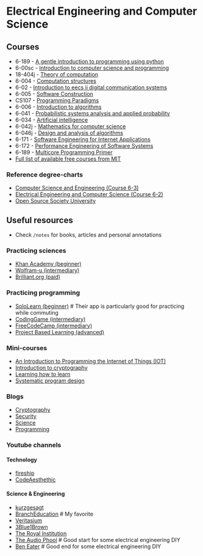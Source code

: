 # Electrical Engineering and Computer Science

## Courses
- 6-189 - [A gentle introduction to programming using python](https://ocw.mit.edu/courses/electrical-engineering-and-computer-science/6-189-a-gentle-introduction-to-programming-using-python-january-iap-2011/)
- 6-00sc - [Introduction to computer science and programming](https://ocw.mit.edu/courses/electrical-engineering-and-computer-science/6-00sc-introduction-to-computer-science-and-programming-spring-2011/)
- 18-404j - [Theory of computation](https://ocw.mit.edu/courses/18-404j-theory-of-computation-fall-2020/)
- 6-004 - [Computation structures](https://ocw.mit.edu/courses/6-004-computation-structures-spring-2017/)
- 6-02 - [Introduction to eecs ii digital communication systems](https://ocw.mit.edu/courses/6-02-introduction-to-eecs-ii-digital-communication-systems-fall-2012/)
- 6-005 - [Software Construction](https://ocw.mit.edu/ans7870/6/6.005/s16/)
- CS107 - [Programming Paradigms](https://see.stanford.edu/Course/CS107)
- 6-006 - [Introduction to algorithms](https://ocw.mit.edu/courses/electrical-engineering-and-computer-science/6-006-introduction-to-algorithms-fall-2011/)
- 6-041 - [Probabilistic systems analysis and applied probability](https://ocw.mit.edu/courses/electrical-engineering-and-computer-science/6-041-probabilistic-systems-analysis-and-applied-probability-fall-2010/)
- 6-034 - [Artificial intelligence](https://ocw.mit.edu/courses/electrical-engineering-and-computer-science/6-034-artificial-intelligence-fall-2010/)
- 6-042j - [Mathematics for computer science](https://ocw.mit.edu/courses/6-042j-mathematics-for-computer-science-fall-2010/)
- 6-046j - [Design and analysis of algorithms](https://ocw.mit.edu/courses/electrical-engineering-and-computer-science/6-046j-design-and-analysis-of-algorithms-spring-2015/)
- 6-171 - [Software Engineering for Internet Applications](https://ocw.mit.edu/courses/electrical-engineering-and-computer-science/6-171-software-engineering-for-internet-applications-fall-2003/)
- 6-172 - [Performance Engineering of Software Systems](https://ocw.mit.edu/courses/electrical-engineering-and-computer-science/6-172-performance-engineering-of-software-systems-fall-2010/)
- 6-189 - [Multicore Programming Primer](https://ocw.mit.edu/courses/electrical-engineering-and-computer-science/6-189-multicore-programming-primer-january-iap-2007/)
- [Full list of available free courses from MIT](https://ocw.mit.edu/courses/electrical-engineering-and-computer-science/)

### Reference degree-charts
* [Computer Science and Engineering (Course 6-3)](http://catalog.mit.edu/degree-charts/computer-science-engineering-course-6-3/)
* [Electrical Engineering and Computer Science (Course 6-2)](http://catalog.mit.edu/degree-charts/electrical-engineering-computer-science-course-6-2/)
* [Open Source Society University](https://github.com/ossu/computer-science)

## Useful resources
- Check `/notes` for books, articles and personal annotations

### Practicing sciences
* [Khan Academy (beginner)](https://www.khanacademy.org/math/)
* [Wolfram-u (intermediary)](https://www.wolfram.com/wolfram-u/catalog/mathematics/)
* [Brilliant.org (paid)](https://brilliant.org/)

### Practicing programming
* [SoloLearn (beginner)](https://www.sololearn.com/learning) # Their app is particularly good for practicing while commuting
* [CodingGame (intermediary)](https://www.codingame.com/start)
* [FreeCodeCamp (intermediary)](https://www.freecodecamp.org/)
* [Project Based Learning (advanced)](https://github.com/practical-tutorials/project-based-learning)

### Mini-courses
* [An Introduction to Programming the Internet of Things (IOT)](https://www.coursera.org/specializations/iot)
* [Introduction to cryptography](https://www.wolfram.com/wolfram-u/introduction-to-cryptography)
* [Learning how to learn](https://www.coursera.org/learn/learning-how-to-learn)
* [Systematic program design](https://www.youtube.com/@systematicprogramdesign7962)

### Blogs
* [Cryptography](https://asecuritysite.com/)
* [Security](https://www.schneier.com/)
* [Science](https://ciechanow.ski/archives/)
* [Programming](https://alexanderell.is/)

### Youtube channels
#### Technology
* [fireship](https://www.youtube.com/@Fireship)
* [CodeAesthethic](https://www.youtube.com/@CodeAesthetic)
#### Science & Engineering
* [kurzgesagt](https://www.youtube.com/@kurzgesagt)
* [BranchEducation](https://www.youtube.com/@BranchEducation) # My favorite
* [Veritasium](https://www.youtube.com/@veritasium)
* [3Blue1Brown](https://www.youtube.com/@3blue1brown)
* [The Royal Institution](https://www.youtube.com/@TheRoyalInstitution)
* [The Audio Phool](https://www.youtube.com/@TheAudioPhool) # Good start for some electrical engineering DIY
* [Ben Eater](https://www.youtube.com/@BenEater) # Good end for some electrical engineering DIY 
